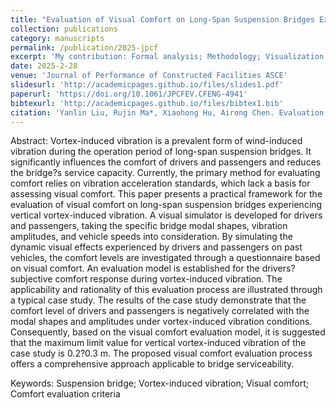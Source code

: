 ```yaml
---
title: "Evaluation of Visual Comfort on Long-Span Suspension Bridges Experiencing Vortex-Induced Vibrations: Basic Framework and a Case Study"
collection: publications
category: manuscripts
permalink: /publication/2025-jpcf
excerpt: 'My contribution: Formal analysis; Methodology; Visualization; Writing–original draft.'
date: 2025-2-28
venue: 'Journal of Performance of Constructed Facilities ASCE'
slidesurl: 'http://academicpages.github.io/files/slides1.pdf'
paperurl: 'https://doi.org/10.1061/JPCFEV.CFENG-4941'
bibtexurl: 'http://academicpages.github.io/files/bibtex1.bib'
citation: 'Yanlin Liu, Rujin Ma*, Xiaohong Hu, Airong Chen. Evaluation of Visual Comfort on Long-span Suspension Bridges Experiencing Vortex-induced Vibration: Basic Framework and A Case Study. Journal of Performance of Constructed Facilities. 2025. DOI: 10.1061/JPCFEV/CFENG-4941.'
---
```


Abstract:
Vortex-induced vibration is a prevalent form of wind-induced vibration during the operation period of long-span suspension bridges. It significantly influences the comfort of drivers and passengers and reduces the bridge?s service capacity. Currently, the primary method for evaluating comfort relies on vibration acceleration standards, which lack a basis for assessing visual comfort. This paper presents a practical framework for the evaluation of visual comfort on long-span suspension bridges experiencing vertical vortex-induced vibration. A visual simulator is developed for drivers and passengers, taking the specific bridge modal shapes, vibration amplitudes, and vehicle speeds into consideration. By simulating the dynamic visual effects experienced by drivers and passengers on past vehicles, the comfort levels are investigated through a questionnaire based on visual comfort. An evaluation model is established for the drivers? subjective comfort response during vortex-induced vibration. The applicability and rationality of this evaluation process are illustrated through a typical case study. The results of the case study demonstrate that the comfort level of drivers and passengers is negatively correlated with the modal shapes and amplitudes under vortex-induced vibration conditions. Consequently, based on the visual comfort evaluation model, it is suggested that the maximum limit value for vertical vortex-induced vibration of the case study is 0.2?0.3 m. The proposed visual comfort evaluation process offers a comprehensive approach applicable to bridge serviceability.


Keywords:
Suspension bridge; Vortex-induced vibration; Visual comfort; Comfort evaluation criteria
